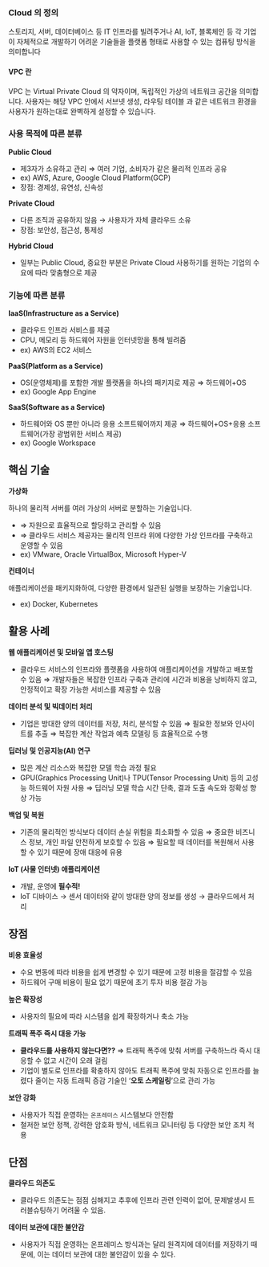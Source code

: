 
### Cloud 의 정의
스토리지, 서버, 데이터베이스 등 IT 인프라를 빌려주거나 AI, IoT, 블록체인 등 각 기업이 자체적으로 개발하기 어려운 기술들을 플랫폼 형태로 사용할 수 있는 컴퓨팅 방식을 의미합니다

#### VPC 란
VPC 는 Virtual Private Cloud 의 약자이며, 독립적인 가상의 네트워크 공간을 의미합니다. 사용자는 해당 VPC 안에서 서브넷 생성, 라우팅 테이블 과 같은 네트워크 환경을 사용자가 원하는대로 완벽하게 설정할 수 있습니다.

### 사용 목적에 따른 분류
**Public Cloud**
- 제3자가 소유하고 관리 ⇒ 여러 기업, 소비자가 같은 물리적 인프라 공유
- ex) AWS, Azure, Google Cloud Platform(GCP)
- 장점: 경제성, 유연성, 신속성

**Private Cloud**
- 다른 조직과 공유하지 않음 → 사용자가 자체 클라우드 소유
- 장점: 보안성, 접근성, 통제성

**Hybrid Cloud**
- 일부는 Public Cloud, 중요한 부분은 Private Cloud 사용하기를 원하는 기업의 수요에 따라 맞춤형으로 제공

### 기능에 따른 분류
**IaaS(Infrastructure as a Service)**

- 클라우드 인프라 서비스를 제공
- CPU, 메모리 등 하드웨어 자원을 인터넷망을 통해 빌려줌
- ex) AWS의 EC2 서비스

**PaaS(Platform as a Service)**

- OS(운영체제)를 포함한 개발 플랫폼을 하나의 패키지로 제공
    ⇒ 하드웨어+OS
- ex) Google App Engine

**SaaS(Software as a Service)**
- 하드웨어와 OS 뿐만 아니라 응용 소프트웨어까지 제공
    ⇒ 하드웨어+OS+응용 소프트웨어(가장 광범위한 서비스 제공)
- ex) Google Workspace

## 핵심 기술
**가상화**

하나의 물리적 서버를 여러 가상의 서버로 분할하는 기술입니다.
- ⇒ 자원으로 효율적으로 할당하고 관리할 수 있음
- ⇒ 클라우드 서비스 제공자는 물리적 인프라 위에 다양한 가상 인프라를 구축하고 운영할 수 있음
- ex) VMware, Oracle VirtualBox, Microsoft Hyper-V

**컨테이너**

애플리케이션을 패키지화하여, 다양한 환경에서 일관된 실행을 보장하는 기술입니다.
- ex) Docker, Kubernetes

## 활용 사례
**웹 애플리케이션 및 모바일 앱 호스팅**

- 클라우드 서비스의 인프라와 플랫폼을 사용하여 애플리케이션을 개발하고 배포할 수 있음
    ⇒ 개발자들은 복잡한 인프라 구축과 관리에 시간과 비용을 낭비하지 않고, 안정적이고 확장 가능한 서비스를 제공할 수 있음
    
**데이터 분석 및 빅데이터 처리**

- 기업은 방대한 양의 데이터를 저장, 처리, 분석할 수 있음
    ⇒ 필요한 정보와 인사이트를 추출
    ⇒ 복잡한 계산 작업과 예측 모델링 등 효율적으로 수행
    
**딥러닝 및 인공지능(AI) 연구**

- 많은 계산 리소스와 복잡한 모델 학습 과정 필요
- GPU(Graphics Processing Unit)나 TPU(Tensor Processing Unit) 등의 고성능 하드웨어 자원 사용
    ⇒ 딥러닝 모델 학습 시간 단축, 결과 도출 속도와 정확성 향상 가능
    

**백업 및 복원**

- 기존의 물리적인 방식보다 데이터 손실 위험을 최소화할 수 있음
    ⇒ 중요한 비즈니스 정보, 개인 파일 안전하게 보호할 수 있음
    ⇒ 필요할 때 데이터를 복원해서 사용할 수 있기 때문에 장애 대응에 유용

**IoT (사물 인터넷) 애플리케이션**

- 개발, 운영에 **필수적!**
- IoT 디바이스 → 센서 데이터와 같이 방대한 양의 정보를 생성 → 클라우드에서 처리

## 장점
**비용 효율성**

- 수요 변동에 따라 비용을 쉽게 변경할 수 있기 때문에 고정 비용을 절감할 수 있음
- 하드웨어 구매 비용이 필요 없기 때문에 초기 투자 비용 절감 가능

**높은 확장성**

- 사용자의 필요에 따라 시스템을 쉽게 확장하거나 축소 가능

**트래픽 폭주 즉시 대응 가능**

- **클라우드를 사용하지 않는다면??**
    ⇒ 트래픽 폭주에 맞춰 서버를 구축하느라 즉시 대응할 수 없고 시간이 오래 걸림
- 기업이 별도로 인프라를 확충하지 않아도 트래픽 폭주에 맞춰 자동으로 인프라를 늘렸다 줄이는 자동 트래픽 증감 기술인 ‘**오토 스케일링**’으로 관리 가능

**보안 강화**

- 사용자가 직접 운영하는 `온프레미스` 시스템보다 안전함
- 철저한 보안 정책, 강력한 암호화 방식, 네트워크 모니터링 등 다양한 보안 조치 적용


## 단점
**클라우드 의존도**

- 클라우드 의존도는 점점 심해지고 추후에 인프라 관련 인력이 없어, 문제발생시 트러블슈팅하기 어려울 수 있음.

**데이터 보관에 대한 불안감**

- 사용자가 직접 운영하는 온프레미스 방식과는 달리 원격지에 데이터를 저장하기 때문에, 이는 데이터 보관에 대한 불안감이 있을 수 있다.

